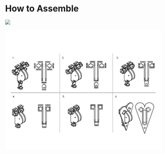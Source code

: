 # How to Assemble

![](<img width="1199" alt="Screen Shot 2019-11-22 at 10 39 34 AM" src="https://user-images.githubusercontent.com/49771001/69451524-71ebb080-0d14-11ea-91a8-fb3e5521b437.png">)

![](https://raw.githubusercontent.com/UniKlo/PaintBot/master/img_gif/HeartAnchorAssemblyDrawing.jpg)
